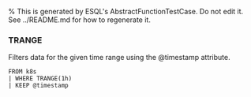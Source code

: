 % This is generated by ESQL's AbstractFunctionTestCase. Do not edit it. See ../README.md for how to regenerate it.

### TRANGE
Filters data for the given time range using the @timestamp attribute.

```esql
FROM k8s
| WHERE TRANGE(1h)
| KEEP @timestamp
```

